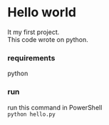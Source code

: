 # Hello world
It my first project.   
This code wrote on python. 

### requirements
python

### run
run this command in PowerShell   
`python hello.py`
